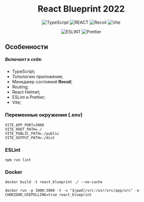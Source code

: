 <span align="center">

# React Blueprint 2022

![TypeScript](https://img.shields.io/badge/TypeScript-222?style=for-the-badge&logo=typescript&logoColor=f7df1e) ![REACT](https://img.shields.io/badge/React-222?style=for-the-badge&logo=react&logoColor=61dafb) ![Recoil](https://img.shields.io/badge/Recoil-222?style=for-the-badge&logo=bookstack&logoColor=3578e5) ![Vite](https://img.shields.io/badge/Vite-222?style=for-the-badge&logo=vite&logoColor=3578e5) 

</span>
<span align="center">

![ESLINT](https://img.shields.io/badge/ESLint-555?style=flat-square&logo=eslint&logoColor=fff) ![Prettier](https://img.shields.io/badge/Prettier-555?style=flat-square&logo=prettier&logoColor=fff)

</span>

## Особенности

##### Включает в себя:
- TypeScript;
- Топологию приложения;
- Менеджер состояний **Recoil**;
- Routing;
- React Helmet;
- ESLint и Prettier;
- Vite;

### Переменные окружения (.env)
````
VITE_APP_PORT=3000
VITE_ROOT_PATH=./
VITE_PUBLIC_PATH=./public
VITE_OUTPUT_PATH=./dist
````

### ESLint
````
npm run lint
````

### Docker

````
docker build -t react_blueprint ./ --no-cache
````

````
docker run -p 3000:3000 -t -v "$(pwd)/src:/usr/src/app/src" -e CHOKIDAR_USEPOLLING=true react_blueprint
````
